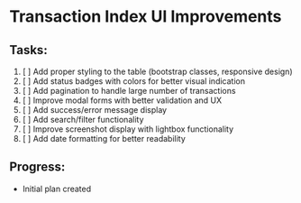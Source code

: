 # Transaction Index UI Improvements

## Tasks:
1. [ ] Add proper styling to the table (bootstrap classes, responsive design)
2. [ ] Add status badges with colors for better visual indication
3. [ ] Add pagination to handle large number of transactions
4. [ ] Improve modal forms with better validation and UX
5. [ ] Add success/error message display
6. [ ] Add search/filter functionality
7. [ ] Improve screenshot display with lightbox functionality
8. [ ] Add date formatting for better readability

## Progress:
- Initial plan created
